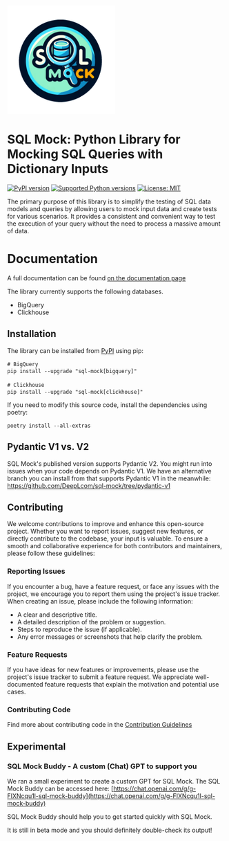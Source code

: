 <img src="./SQLMock_logo.png" alt="SQLMock Logo" width="250"/>

# SQL Mock: Python Library for Mocking SQL Queries with Dictionary Inputs

[![PyPI version](https://img.shields.io/pypi/v/sql-mock.svg)](https://pypi.org/project/sql-mock/)
[![Supported Python versions](https://img.shields.io/pypi/pyversions/sql-mock.svg)](https://pypi.org/project/sql-mock/)
[![License: MIT](https://img.shields.io/badge/license-MIT-blueviolet.svg)](https://github.com/DeepLcom/sql-mock/blob/main/LICENSE)

The primary purpose of this library is to simplify the testing of SQL data models and queries by allowing users to mock input data and create tests for various scenarios. It provides a consistent and convenient way to test the execution of your query without the need to process a massive amount of data.

# Documentation

A full documentation can be found [on the documentation page](https://deeplcom.github.io/sql-mock/)

The library currently supports the following databases. 
* BigQuery
* Clickhouse

## Installation

The library can be installed from [PyPI](https://pypi.org/project/sql-mock/) using pip:

```shell
# BigQuery
pip install --upgrade "sql-mock[bigquery]"

# Clickhouse
pip install --upgrade "sql-mock[clickhouse]"
```

If you need to modify this source code, install the dependencies using poetry:

```shell
poetry install --all-extras
```

## Pydantic V1 vs. V2

SQL Mock's published version supports Pydantic V2. You might run into issues when your code depends on Pydantic V1.
We have an alternative branch you can install from that supports Pydantic V1 in the meanwhile: https://github.com/DeepLcom/sql-mock/tree/pydantic-v1


## Contributing

We welcome contributions to improve and enhance this open-source project. Whether you want to report issues, suggest new features, or directly contribute to the codebase, your input is valuable. To ensure a smooth and collaborative experience for both contributors and maintainers, please follow these guidelines:

### Reporting Issues

If you encounter a bug, have a feature request, or face any issues with the project, we encourage you to report them using the project's issue tracker. When creating an issue, please include the following information:

- A clear and descriptive title.
- A detailed description of the problem or suggestion.
- Steps to reproduce the issue (if applicable).
- Any error messages or screenshots that help clarify the problem.

### Feature Requests

If you have ideas for new features or improvements, please use the project's issue tracker to submit a feature request. We appreciate well-documented feature requests that explain the motivation and potential use cases.

### Contributing Code

Find more about contributing code in the [Contribution Guidelines](./CONTRIBUTION.md)

## Experimental

### SQL Mock Buddy - A custom (Chat) GPT to support you

We ran a small experiment to create a custom GPT for SQL Mock.
The SQL Mock Buddy can be accessed here: [https://chat.openai.com/g/g-FIXNcqu1l-sql-mock-buddy](https://chat.openai.com/g/g-FIXNcqu1l-sql-mock-buddy) 

SQL Mock Buddy should help you to get started quickly with SQL Mock.

It is still in beta mode and you should definitely double-check its output!
